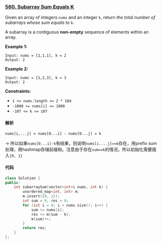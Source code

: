 ### [560. Subarray Sum Equals K](https://leetcode.com/problems/subarray-sum-equals-k/)

Given an array of integers `nums` and an integer `k`, return *the total number of subarrays whose sum equals to* `k`.

A subarray is a contiguous **non-empty** sequence of elements within an array.

 

**Example 1:**

```
Input: nums = [1,1,1], k = 2
Output: 2
```

**Example 2:**

```
Input: nums = [1,2,3], k = 3
Output: 2
```

 

**Constraints:**

- `1 <= nums.length <= 2 * 104`
- `-1000 <= nums[i] <= 1000`
- `-107 <= k <= 107`

#### 解析

`nums[i,...j] = nums[0...i] - nums[0...j] = k`

-> 所以如果`nums[0...i]-k`有结果，则说明`nums[i....j]==k`存在，用prefix sum处理，用hashmap存储前缀和。注意由于存在`sum==k`的情况，所以初始化需要插入`{0, 1}`

#### 代码

```c++
class Solution {
public:
    int subarraySum(vector<int>& nums, int k) {
        unordered_map<int, int> m;
        m.insert({0, 1});
        int sum = 0, res = 0;
        for (int i = 0; i < nums.size(); i++) {
            sum += nums[i];
            res += m[sum - k];
            m[sum]++;
        }
        return res;
    }
};
```
